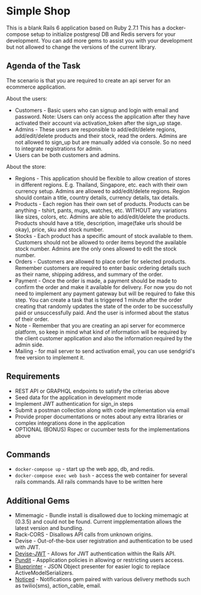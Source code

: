 # Simple Shop

This is a blank Rails 6 application based on Ruby 2.7.1
This has a docker-compose setup to initialize postgresql DB and Redis servers for your development.
You can add more gems to assist you with your development but not allowed to change the versions of the current library.

## Agenda of the Task

The scenario is that you are required to create an api server for an ecommerce application.

About the users:

- Customers - Basic users who can signup and login with email and password. Note: Users can only access the application after they have activated their account via activation_token after the sign_up stage.
- Admins - These users are responsible to add/edit/delete regions, add/edit/delete products and their stock, read the orders. Admins are not allowed to sign_up but are manually added via console. So no need to integrate registrations for admin.
- Users can be both customers and admins.

About the store:

- Regions - This application should be flexible to allow creation of stores in different regions. E.g. Thailand, Singapore, etc. each with their own currency setup. Admins are allowed to add/edit/delete regions. Region should contain a title, country details, currency details, tax details.
- Products - Each region has their own set of products. Products can be anything - tshirt, pants, mugs, watches, etc. WITHOUT any variations like sizes, colors, etc. Admins are able to add/edit/delete the products. Products should have a title, description, image(fake urls should be okay), price, sku and stock number.
- Stocks - Each product has a specific amount of stock available to them. Customers should not be allowed to order items beyond the available stock number. Admins are the only ones allowed to edit the stock number.
- Orders - Customers are allowed to place order for selected products. Remember customers are required to enter basic ordering details such as their name, shipping address, and summary of the order.
- Payment - Once the order is made, a payment should be made to confirm the order and make it available for delivery. For now you do not need to implement any payment gateway but will be required to fake this step. You can create a task that is triggered 1 minute after the order creating that randomly updates the state of the order to be successfully paid or unsuccessfully paid. And the user is informed about the status of their order.
- Note - Remember that you are creating an api server for ecommerce platform, so keep in mind what kind of information will be required by the client customer application and also the information required by the admin side.
- Mailing - for mail server to send activation email, you can use sendgrid's free version to implement it.

## Requirements

- REST API or GRAPHQL endpoints to satisfy the criterias above
- Seed data for the application in development mode
- Implement JWT authentication for sign_in steps
- Submit a postman collection along with code implementation via email
- Provide proper documentations or notes about any extra libraries or complex integrations done in the application
- OPTIONAL (BONUS) Rspec or cucumber tests for the implementations above

## Commands
- `docker-compose up` - start up the web app, db, and redis.
- `docker-compose exec web bash` - access the web container for several rails commands. All rails commands have to be written here


## Additional Gems
- Mimemagic - Bundle install is disallowed due to locking mimemagic at (0.3.5) and could not be found. Current impplementation allows the latest version and bundling.
- Rack-CORS - Disallows API calls from unknown origins. 
- Devise - Out-of-the-box user registration and authentication to be used with JWT.
- [Devise-JWT](https://github.com/waiting-for-dev/devise-jwt) - Allows for JWT authentication within the Rails API.
- [Pundit](https://github.com/varvet/pundit) - Aspplication policies in allowing or restricting users access.
- [Blueprinter](https://github.com/procore/blueprinter) - JSON Object presenter for easier logic to replace ActiveModelSerializers.
- [Noticed](https://github.com/excid3/noticed) - Notifications gem paired with various delivery methods such as twilio(sms), action_cable, email.
